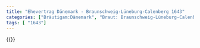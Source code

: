 ```yaml
---
title: "Ehevertrag Dänemark - Braunschweig-Lüneburg-Calenberg 1643"
categories: ["Bräutigam:Dänemark", "Braut: Braunschweig-Lüneburg-Calenberg ", "Eheschließung vollzogen?:Ja", "verschiedenkonfessionelle Ehe?:Nein", "Dynastie Bräutigam:Oldenburg (Dänemark)", "Akteur Bräutigam:Oldenburg (Dänemark)", "Akteur Braut:Welfen", "Textbezug?:nein", "Ständisch?:nein", "Ratifikation?:nein", "Sonstiges?:ja", "Bräutigam:Dänemark", "Braut: Braunschweig-Lüneburg-Calenberg "]
tags: [ "1643"]
---
```

<!--more-->
{{<v115>}}